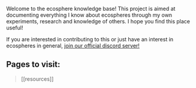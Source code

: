 Welcome to the ecosphere knowledge base!
This project is aimed at documenting everything I know about ecospheres through my own experiments, research and knowledge of others. I hope you find this place useful!

If you are interested in contributing to this or just have an interest in ecospheres in general, [join our official discord server!](https://discord.gg/VUkMhjbcDV)

## Pages to visit:

>[[resources]]
>
